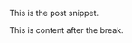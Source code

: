 This is the post snippet.

<!--BREAK-->

This is content after the break.

<div id="example01"></div>
<div id="example02"></div>
<div id="example03"></div>
